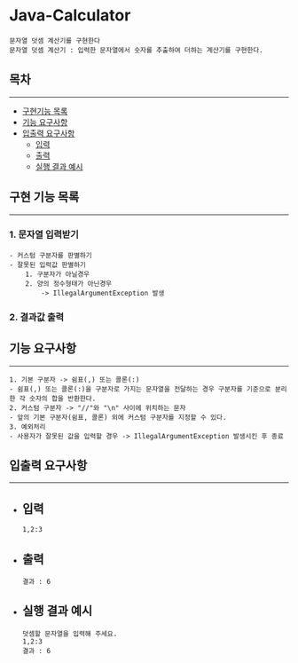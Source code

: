 # Java-Calculator
    문자열 덧셈 계산기를 구현한다
    문자열 덧셈 계산기 : 입력한 문자열에서 숫자를 추출하여 더하는 계산기를 구현한다.

## 목차 

------

- [구현기능 목록](#구현-기능-목록)
- [기능 요구사항](#기능-요구사항)
- [입출력 요구사항](#입출력-요구사항)
  - [입력](#입력)
  - [출력](#출력)
  - [실행 결과 예시](#실행-결과-예시)
## 구현 기능 목록

-------
### 1. 문자열 입력받기
    - 커스텀 구분자를 판별하기
    - 잘못된 입력값 판별하기
        1. 구분자가 아닐경우
        2. 양의 정수형태가 아닌경우
            -> IllegalArgumentException 발생
### 2. 결과값 출력

## 기능 요구사항

--------
    1. 기본 구분자 -> 쉼표(,) 또는 콜론(:)
    - 쉼표(,) 또는 콜론(:)을 구분자로 가지는 문자열을 전달하는 경우 구분자를 기준으로 분리한 각 숫자의 합을 반환한다.
    2. 커스텀 구분자 -> "//"와 "\n" 사이에 위치하는 문자
    - 앞의 기본 구분자(쉼표, 콜론) 외에 커스텀 구분자를 지정할 수 있다.
    3. 예외처리
    - 사용자가 잘못된 값을 입력할 경우 -> IllegalArgumentException 발생시킨 후 종료

## 입출력 요구사항

-----

- 입력
  -
      1,2:3
- 출력
  - 
      결과 : 6     
- 실행 결과 예시
  - 
      덧셈할 문자열을 입력해 주세요.
      1,2:3
      결과 : 6


    